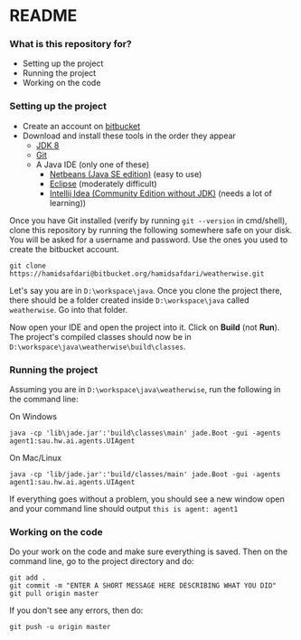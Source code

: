 # README #

### What is this repository for? ###

* Setting up the project
* Running the project
* Working on the code

### Setting up the project ###

* Create an account on [bitbucket](https://bitbucket.org)
* Download and install these tools in the order they appear
    * [JDK 8](http://www.oracle.com/technetwork/java/javase/downloads/jdk8-downloads-2133151.html)
    * [Git](https://git-scm.com/downloads)
    * A Java IDE (only one of these) 
        * [Netbeans (Java SE edition)](https://netbeans.org/downloads/) (easy to use)
        * [Eclipse](https://www.eclipse.org/downloads/?) (moderately difficult) 
        * [Intellij Idea (Community Edition without JDK)](https://www.jetbrains.com/idea/#chooseYourEdition) (needs a lot of learning))

Once you have Git installed (verify by running `git --version` in cmd/shell), clone this repository by running the following somewhere safe on your disk. You will be asked for a username and password. Use the ones you used to create the bitbucket account.

    git clone https://hamidsafdari@bitbucket.org/hamidsafdari/weatherwise.git

Let's say you are in `D:\workspace\java`. Once you clone the project there, there should be a folder created inside `D:\workspace\java` called `weatherwise`. Go into that folder.

Now open your IDE and open the project into it. Click on **Build** (not **Run**). The project's compiled classes should now be in `D:\workspace\java\weatherwise\build\classes`.

### Running the project ###

Assuming you are in `D:\workspace\java\weatherwise`, run the following in the command line:

On Windows

    java -cp 'lib\jade.jar':'build\classes\main' jade.Boot -gui -agents agent1:sau.hw.ai.agents.UIAgent

On Mac/Linux

    java -cp 'lib/jade.jar':'build/classes/main' jade.Boot -gui -agents agent1:sau.hw.ai.agents.UIAgent

If everything goes without a problem, you should see a new window open and your command line should output `this is agent: agent1`

### Working on the code ###

Do your work on the code and make sure everything is saved. Then on the command line, go to the project directory and do:

    git add .
    git commit -m "ENTER A SHORT MESSAGE HERE DESCRIBING WHAT YOU DID"
    git pull origin master
    
If you don't see any errors, then do:

    git push -u origin master
